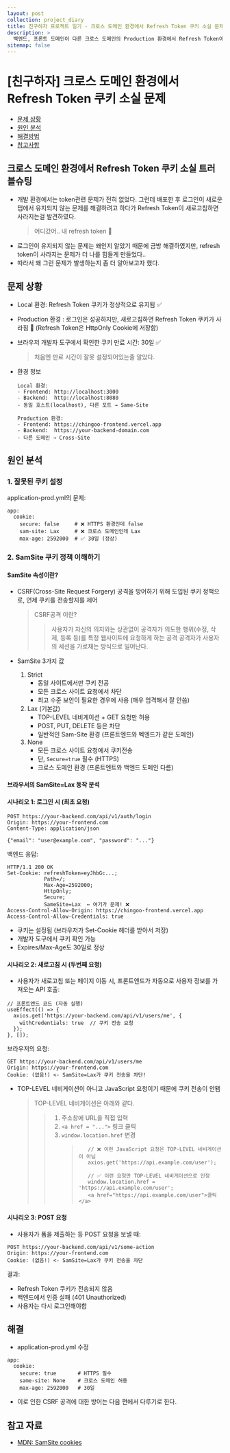 ```yaml
---
layout: post
collection: project_diary
title: 친구하자 프로젝트 일기 - 크로스 도메인 환경에서 Refresh Token 쿠키 소실 문제 해결
description: >
  백엔드, 프론트 도메인이 다른 크로스 도메인의 Production 환경에서 Refresh Token이 사라지는 문제에 대해 정리해보았습니다! (해결은 다음편)
sitemap: false
---
```


# [친구하자] 크로스 도메인 환경에서 Refresh Token 쿠키 소실 문제

- [문제 상황](#문제-상황)
- [원인 분석](#원인-분석)
- [해결방법](#해결-방법)
- [참고사항](#참고-사항)

## 크로스 도메인 환경에서 Refresh Token 쿠키 소실 트러블슈팅

- 개발 환경에서는 token관련 문제가 전혀 없었다. 그런데 배포한 후 로그인이 새로운 탭에서 유지되지 않는 문제를 해결하려고 하다가 Refresh Token이 새로고침하면 사라지는걸 발견하였다.
  > 어디갔어.. 내 refresh token 🥲
- 로그인이 유지되지 않는 문제는 왜인지 알았기 때문에 금방 해결하였지만, refresh token이 사라지는 문제가 더 나를 힘들게 만들었다..
- 따라서 왜 그런 문제가 발생하는지 좀 더 알아보고자 했다.

## 문제 상황

- Local 환경: Refresh Token 쿠키가 정상적으로 유지됨 ✅
- Production 환경 : 로그인은 성공하지만, 새로고침하면 Refresh Token 쿠키가 사라짐 👻 (Refresh Token은 HttpOnly Cookie에 저장함)
- 브라우저 개발자 도구에서 확인한 쿠키 만료 시간: 30일 ✅

  > 처음엔 만료 시간이 잘못 설정되어있는줄 알았다.

- 환경 정보

  ```
  Local 환경:
  - Frontend: http://localhost:3000
  - Backend:  http://localhost:8080
  - 동일 호스트(localhost), 다른 포트 → Same-Site

  Production 환경:
  - Frontend: https://chingoo-frontend.vercel.app
  - Backend:  https://your-backend-domain.com
  - 다른 도메인 → Cross-Site
  ```

## 원인 분석

### 1. 잘못된 쿠키 설정

application-prod.yml의 문제:

```http
app:
  cookie:
    secure: false     # ❌ HTTPS 환경인데 false
    sam-site: Lax     # ❌ 크로스 도메인인데 Lax
    max-age: 2592000  # ✅ 30일 (정상)
```

### 2. SamSite 쿠키 정책 이해하기

#### SamSite 속성이란?

- CSRF(Cross-Site Request Forgery) 공격을 방어하기 위해 도입된 쿠키 정책으로, 언제 쿠키를 전송할지를 제어

  > CSRF공격 이란?
  >
  > > 사용자가 자신의 의지와는 상관없이 공격자가 의도한 행위(수정, 삭제, 등록 등)를 특정 웹사이트에 요청하게 하는 공격
  > > 공격자가 사용자의 세션을 가로채는 방식으로 일어난다.

- SamSite 3가지 값
  1. Strict
     - 동일 사이트에서만 쿠키 전공
     - 모든 크로스 사이트 요청에서 차단
     - 최고 수준 보안이 필요한 경우에 사용 (매우 엄격해서 잘 안씀)
  2. Lax (기본값)
     - TOP-LEVEL 네비게이션 + GET 요청만 허용
     - POST, PUT, DELETE 등은 차단
     - 일반적인 Sam-Site 환경 (프론트엔드와 벡엔드가 같은 도메인)
  3. None
     - 모든 크로스 사이트 요청에서 쿠키전송
     - 단, `Secure=true` 필수 (HTTPS)
     - 크로스 도메인 환경 (프론트엔트와 백엔드 도메인 다름)

#### 브라우서의 SamSite=Lax 동작 분석

#### 시나리오 1: 로그인 시 (최초 요청)

```http
POST https://your-backend.com/api/v1/auth/login
Origin: https://your-frontend.com
Content-Type: application/json

{"email": "user@example.com", "password": "..."}
```

백엔드 응답:

```
HTTP/1.1 200 OK
Set-Cookie: refreshToken=eyJhbGc...;
            Path=/;
            Max-Age=2592000;
            HttpOnly;
            Secure;
            SameSite=Lax  ← 여기가 문제! ❌
Access-Control-Allow-Origin: https://chingoo-frontend.vercel.app
Access-Control-Allow-Credentials: true
```

- 쿠키는 설정됨 (브라우저가 Set-Cookie 헤더를 받아서 저장)
- 개발자 도구에서 쿠키 확인 가능
- Expires/Max-Age도 30일로 정상

#### 시나리오 2: 새로고침 시 (두번째 요청)

- 사용자가 새로고침 또는 페이지 이동 시, 프론트엔드가 자동으로 사용자 정보를 가져오는 API 호출:

```http
// 프론트엔드 코드 (자동 실행)
useEffect(() => {
  axios.get('https://your-backend.com/api/v1/users/me', {
    withCredentials: true  // 쿠키 전송 요청
  });
}, []);
```

브라우저의 요청:

```
GET https://your-backend.com/api/v1/users/me
Origin: https://your-frontend.com
Cookie: (없음!) <- SamSite=Lax가 쿠키 전송을 차단!
```

- TOP-LEVEL 네비게이션이 아니고 JavaScript 요청이기 때문에 쿠키 전송이 안됌
  > TOP-LEVEL 네비게이션은 아래와 같다.
  >
  > > 1.  주소창에 URL을 직접 입력
  > > 2.  `<a href = "...">` 링크 클릭
  > > 3.  `window.location.href` 변경
  > >     > ```
  > >     >    // ❌ 이런 JavaScript 요청은 TOP-LEVEL 네비게이션이 아님
  > >     >    axios.get('https://api.example.com/user');
  > >     >
  > >     >    // ✅ 이런 요청만 TOP-LEVEL 네비게이션으로 인정
  > >     >    window.location.href = 'https://api.example.com/user';
  > >     >    <a href="https://api.example.com/user">클릭</a>
  > >     > ```

#### 시나리오 3: POST 요청

- 사용자가 폼을 제출하는 등 POST 요청을 보낼 때:

```http
POST https://your-backend.com/api/v1/some-action
Origin: https://your-frontend.com
Cookie: (없음!) <- SamSite=Lax가 쿠키 전송을 차단
```

결과:

- Refresh Token 쿠키가 전송되지 않음
- 백엔드에서 인증 실패 (401 Unauthorized)
- 사용자는 다시 로그인해야함

## 해결

- application-prod.yml 수정

```
app:
  cookie:
    secure: true       # HTTPS 필수
    same-site: None    # 크로스 도메인 허용
    max-age: 2592000   # 30일
```

- 이로 인한 CSRF 공격에 대한 방어는 다음 편에서 다루기로 한다.

## 참고 자료

- [MDN: SamSite cookies](https://developer.mozilla.org/en-US/docs/Web/HTTP/Headers/Set-Cookie/SameSite)
